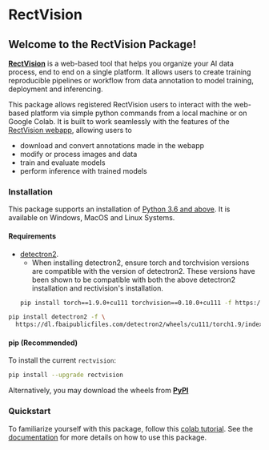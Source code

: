 # RectVision

##  Welcome to the RectVision Package!
**[RectVision](https://rectvision.com/)** is a web-based tool that helps you organize your AI data process, end to end on a single platform. It allows users to create training reproducible pipelines or workflow from data annotation to model training, deployment and inferencing.

This package allows registered RectVision users to interact with the web-based platform via simple python commands from a local machine or on Google Colab. It is built to work seamlessly with the features of the [RectVision webapp](https://app.rectvision.com/auth/sign-in?returnTo=%252Fd), allowing users to 

- download and convert annotations made in the webapp
- modify or process images and data
- train and evaluate models
- perform inference with trained models

### Installation
This package supports an installation of [Python 3.6 and above](https://www.python.org/downloads/). It is available on Windows, MacOS and Linux Systems.

#### Requirements
- [detectron2](https://detectron2.readthedocs.io/en/latest/tutorials/install.html).
    - When installing detectron2, ensure torch and torchvision versions are compatible with the version of detectron2. These versions have been shown to be compatible with both the above detectron2 installation and rectivision's installation.
    ```bash
    pip install torch==1.9.0+cu111 torchvision==0.10.0+cu111 -f https://download.pytorch.org/whl/torch_stable.html
    ```
```bash
pip install detectron2 -f \
  https://dl.fbaipublicfiles.com/detectron2/wheels/cu111/torch1.9/index.html
```

#### pip (Recommended)
To install the current `rectvision`:

```bash
pip install --upgrade rectvision
```
Alternatively, you may download the wheels from **[PyPI](https://pypi.org/project/rectvision/#files)**

### Quickstart
To familiarize yourself with this package, follow this [colab tutorial](https://colab.research.google.com/drive/1nnh39TVMKEd61IWxY7HT-REAGvdrZNIk?usp=sharing). See the [documentation](https://docs.rectvision.com/) for more details on how to use this package.